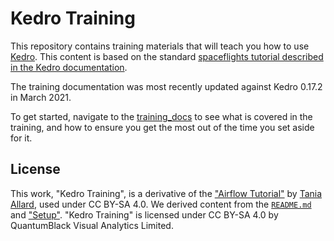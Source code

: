 # Kedro Training

This repository contains training materials that will teach you how to use [Kedro](https://github.com/quantumblacklabs/kedro/). This content is based on the standard [spaceflights tutorial described in the Kedro documentation](https://kedro.readthedocs.io/en/stable/03_tutorial/01_spaceflights_tutorial.html). 

The training documentation was most recently updated against Kedro 0.17.2 in March 2021.

To get started, navigate to the [training_docs](./training_docs/01_welcome.md) to see what is covered in the training, and how to ensure you get the most out of the time you set aside for it.


## License

This work, "Kedro Training", is a derivative of the ["Airflow Tutorial"](https://github.com/trallard/airflow-tutorial/) by [Tania Allard](https://github.com/trallard), used under CC BY-SA 4.0. We derived content from the [`README.md`](https://github.com/trallard/airflow-tutorial/blob/master/README.md) and ["Setup"](https://airflow-tutorial.readthedocs.io/en/stable/setup.html). "Kedro Training" is licensed under CC BY-SA 4.0 by QuantumBlack Visual Analytics Limited.
